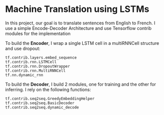 # Machine Translation using LSTMs

In this project, our goal is to translate sentences from English to French. I use a simple Encode-Decoder Architecture and use Tensorflow contrib modules for the implementation

To build the **Encoder**, I wrap a single LSTM cell in a multiRNNCell structure and use dropout:
```
tf.contrib.layers.embed_sequence
tf.contrib.rnn.LSTMCell
tf.contrib.rnn.DropoutWrapper
tf.contrib.rnn.MultiRNNCell
tf.nn.dynamic_rnn
```

To build the **Decoder**, I build 2 modules, one for training and the other for inferring. I rely on the following functions:
```
tf.contrib.seq2seq.GreedyEmbeddingHelper
tf.contrib.seq2seq.BasicDecoder
tf.contrib.seq2seq.dynamic_decode
```
